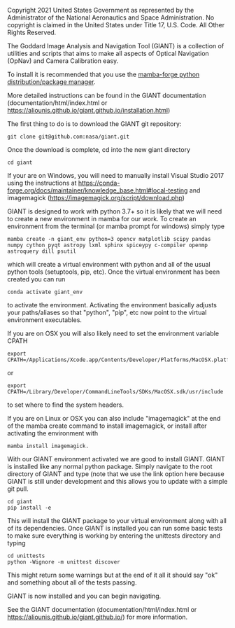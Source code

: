 Copyright 2021 United States Government as represented by the Administrator of the National Aeronautics and Space
Administration.  No copyright is claimed in the United States under Title 17, U.S. Code. All Other Rights Reserved.

The Goddard Image Analysis and Navigation Tool (GIANT) is a collection of utilities and
scripts that aims to make all aspects of Optical Navigation (OpNav) and Camera Calibration easy.

To install it is recommended that you use the
[mamba-forge python distribution/package manager](https://github.com/conda-forge/miniforge#mambaforge).

More detailed instructions can be found in the GIANT documentation (documentation/html/index.html or https://aliounis.github.io/giant.github.io/installation.html)

The first thing to do is to download the GIANT git repository:

    git clone git@github.com:nasa/giant.git

Once the download is complete, cd into the new giant directory

    cd giant

If your are on Windows, you will need to manually install Visual Studio 2017 using the instructions at 
https://conda-forge.org/docs/maintainer/knowledge_base.html#local-testing and imagemagick (https://imagemagick.org/script/download.php)

GIANT is designed to work with python 3.7+ so it is likely that we will need to create a new environment in mamba for
our work.  To create an environment from the terminal (or mamba prompt for windows) simply type

    mamba create -n giant_env python=3 opencv matplotlib scipy pandas numpy cython pyqt astropy lxml sphinx spiceypy c-compiler openmp astroquery dill psutil


which will create a virtual environment with python and all of the usual python tools (setuptools, pip,
etc).  Once the virtual environment has been created you can run

    conda activate giant_env

to activate the environment.  Activating the environment basically adjusts your paths/aliases so that "python", "pip",
etc now point to the virtual environment executables.  

If you are on OSX you will also likely need to set the environment variable CPATH

    export CPATH=/Applications/Xcode.app/Contents/Developer/Platforms/MacOSX.platform/Developer/SDKs/MacOSX.sdk/usr/include

or

    export CPATH=/Library/Developer/CommandLineTools/SDKs/MacOSX.sdk/usr/include

to set where to find the system headers.

If you are on Linux or OSX you can also include "imagemagick" at the end of the mamba create command to install imagemagick, or install after 
activating the environment with 

    mamba install imagemagick.

With our GIANT environment activated we are good to install GIANT.  GIANT is installed like any normal python
package.  Simply navigate to the root directory of GIANT and type (note that we use the link option here because
GIANT is still under development and this allows you to update with a simple git pull.

    cd giant
    pip install -e

This will install the GIANT package to your virtual environment along with all of its dependencies.  Once GIANT is
installed you can run some basic tests to make sure everything is working by entering the unittests directory and
typing
   
    cd unittests
    python -Wignore -m unittest discover

This might return some warnings  but at the end of it all it should say "ok" and something about all of the
tests passing.

GIANT is now installed and you can begin navigating.

See the GIANT documentation (documentation/html/index.html or https://aliounis.github.io/giant.github.io/) for more information.
